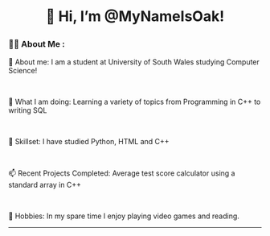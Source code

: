<div id="header" align="center">


 <h1>

  👋 Hi, I’m @MyNameIsOak!

 </h1>

</div>







### :woman_technologist: About Me :

👀 About me: I am a student at University of South Wales studying Computer Science!

<br>

🌱 What I am doing: Learning a variety of topics from Programming in C++ to writing SQL

<br>

💞️ Skillset: I have studied Python, HTML and C++

<br>

📫 Recent Projects Completed: Average test score calculator using a standard array in C++

<br>

🌱 Hobbies: In my spare time I enjoy playing video games and reading.



---



